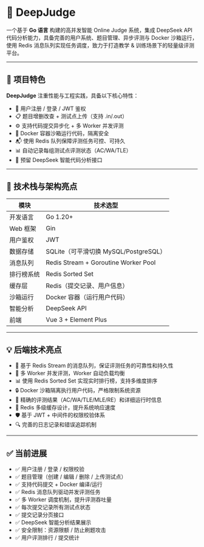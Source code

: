 # 🚀 DeepJudge

一个基于 **Go 语言** 构建的高并发智能 Online Judge 系统，集成 DeepSeek API 代码分析能力，具备完善的用户系统、题目管理、异步评测与 Docker 沙箱运行，使用 Redis 消息队列实现任务调度，致力于打造教学 & 训练场景下的轻量级评测平台。

---

## 🧠 项目特色

**DeepJudge** 注重性能与工程实践，具备以下核心特性：

- 👤 用户注册 / 登录 / JWT 鉴权
- 📋 题目增删改查 + 测试点上传（支持 .in/.out）
- ⚙️ 支持代码提交异步化 + 多 Worker 并发评测
- 🐳 Docker 容器沙箱运行代码，隔离安全
- 📬 使用 Redis 队列保障评测任务可控、可持久
- 📊 自动记录每组测试点评测状态（AC/WA/TLE）
- 🤖 预留 DeepSeek 智能代码分析接口

---

## 🔧 技术栈与架构亮点

| 模块         | 技术选型                              |
| ------------ | ------------------------------------- |
| 开发语言     | Go 1.20+                              |
| Web 框架     | Gin                                   |
| 用户鉴权     | JWT                                   |
| 数据存储     | SQLite（可平滑切换 MySQL/PostgreSQL） |
| 消息队列     | Redis Stream + Goroutine Worker Pool  |
| 排行榜系统   | Redis Sorted Set                      |
| 缓存层       | Redis（提交记录、用户信息）           |
| 沙箱运行     | Docker 容器（运行用户代码）           |
| 智能分析     | DeepSeek API                          |
| 前端         | Vue 3 + Element Plus         |

---

## 💡 后端技术亮点

- 🚀 基于 Redis Stream 的消息队列，保证评测任务的可靠性和持久性
- 🔄 多 Worker 并发评测，Worker 自动负载均衡
- 📊 使用 Redis Sorted Set 实现实时排行榜，支持多维度排序
- 🔒 Docker 沙箱隔离执行用户代码，严格限制系统资源
- 🎯 精确的评测结果（AC/WA/TLE/MLE/RE）和详细运行时信息
- 💾 Redis 多级缓存设计，提升系统响应速度
- 🛡️ 基于 JWT + 中间件的权限校验体系
- 🔍 完善的日志记录和错误追踪机制

---

## ✅ 当前进展

- ✅ 用户注册 / 登录 / 权限校验
- ✅ 题目管理（创建 / 编辑 / 删除 / 上传测试点）
- ✅ 支持代码提交 + Docker 编译/运行
- ✅ Redis 消息队列驱动并发评测任务
- ✅ 多 Worker 调度机制，提升评测吞吐量
- ✅ 每次提交记录所有测试点状态
- ✅ 提交记录分页接口
- ✅ DeepSeek 智能分析结果展示
- ✅ 安全限制：资源限额 / 防止刷题攻击
- ✅ 用户评测排行 / 提交统计
